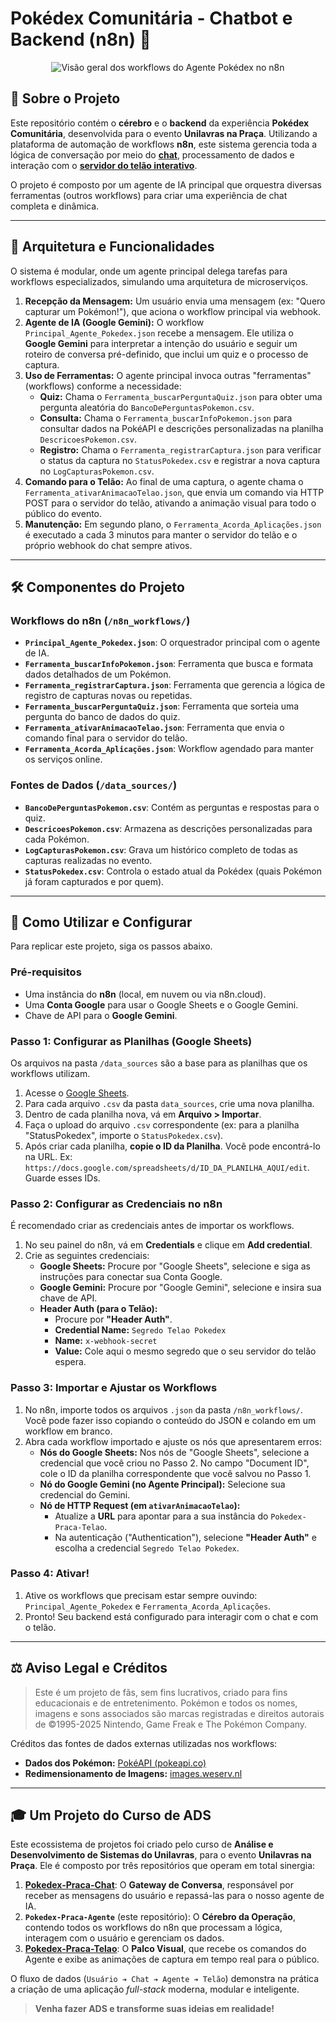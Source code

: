 # Pokédex Comunitária - Chatbot e Backend (n8n) 🤖

<p align="center">
  <img src="https://i.ibb.co/N25nLM7D/Captura-de-tela-2025-06-17-235100.png" alt="Visão geral dos workflows do Agente Pokédex no n8n">
</p>

## 📖 Sobre o Projeto

Este repositório contém o **cérebro** e o **backend** da experiência **Pokédex Comunitária**, desenvolvida para o evento **Unilavras na Praça**. Utilizando a plataforma de automação de workflows **n8n**, este sistema gerencia toda a lógica de conversação por meio do [**chat**](https://github.com/joaopaulofcc/Pokedex-Praca-Chat), processamento de dados e interação com o [**servidor do telão interativo**](https://github.com/joaopaulofcc/Pokedex-Praca-Telao).

O projeto é composto por um agente de IA principal que orquestra diversas ferramentas (outros workflows) para criar uma experiência de chat completa e dinâmica.

---

## 🚀 Arquitetura e Funcionalidades

O sistema é modular, onde um agente principal delega tarefas para workflows especializados, simulando uma arquitetura de microserviços.

1.  **Recepção da Mensagem:** Um usuário envia uma mensagem (ex: "Quero capturar um Pokémon!"), que aciona o workflow principal via webhook.
2.  **Agente de IA (Google Gemini):** O workflow `Principal_Agente_Pokedex.json` recebe a mensagem. Ele utiliza o **Google Gemini** para interpretar a intenção do usuário e seguir um roteiro de conversa pré-definido, que inclui um quiz e o processo de captura.
3.  **Uso de Ferramentas:** O agente principal invoca outras "ferramentas" (workflows) conforme a necessidade:
    * **Quiz:** Chama o `Ferramenta_buscarPerguntaQuiz.json` para obter uma pergunta aleatória do `BancoDePerguntasPokemon.csv`.
    * **Consulta:** Chama o `Ferramenta_buscarInfoPokemon.json` para consultar dados na PokéAPI e descrições personalizadas na planilha `DescricoesPokemon.csv`.
    * **Registro:** Chama o `Ferramenta_registrarCaptura.json` para verificar o status da captura no `StatusPokedex.csv` e registrar a nova captura no `LogCapturasPokemon.csv`.
4.  **Comando para o Telão:** Ao final de uma captura, o agente chama o `Ferramenta_ativarAnimacaoTelao.json`, que envia um comando via HTTP POST para o servidor do telão, ativando a animação visual para todo o público do evento.
5.  **Manutenção:** Em segundo plano, o `Ferramenta_Acorda_Aplicações.json` é executado a cada 3 minutos para manter o servidor do telão e o próprio webhook do chat sempre ativos.

---

## 🛠️ Componentes do Projeto

### Workflows do n8n (`/n8n_workflows/`)
* **`Principal_Agente_Pokedex.json`**: O orquestrador principal com o agente de IA.
* **`Ferramenta_buscarInfoPokemon.json`**: Ferramenta que busca e formata dados detalhados de um Pokémon.
* **`Ferramenta_registrarCaptura.json`**: Ferramenta que gerencia a lógica de registro de capturas novas ou repetidas.
* **`Ferramenta_buscarPerguntaQuiz.json`**: Ferramenta que sorteia uma pergunta do banco de dados do quiz.
* **`Ferramenta_ativarAnimacaoTelao.json`**: Ferramenta que envia o comando final para o servidor do telão.
* **`Ferramenta_Acorda_Aplicações.json`**: Workflow agendado para manter os serviços online.

### Fontes de Dados (`/data_sources/`)
* **`BancoDePerguntasPokemon.csv`**: Contém as perguntas e respostas para o quiz.
* **`DescricoesPokemon.csv`**: Armazena as descrições personalizadas para cada Pokémon.
* **`LogCapturasPokemon.csv`**: Grava um histórico completo de todas as capturas realizadas no evento.
* **`StatusPokedex.csv`**: Controla o estado atual da Pokédex (quais Pokémon já foram capturados e por quem).

---

## 🚀 Como Utilizar e Configurar

Para replicar este projeto, siga os passos abaixo.

### Pré-requisitos
* Uma instância do **n8n** (local, em nuvem ou via n8n.cloud).
* Uma **Conta Google** para usar o Google Sheets e o Google Gemini.
* Chave de API para o **Google Gemini**.

### Passo 1: Configurar as Planilhas (Google Sheets)
Os arquivos na pasta `/data_sources` são a base para as planilhas que os workflows utilizam.

1.  Acesse o [Google Sheets](https://sheets.google.com).
2.  Para cada arquivo `.csv` da pasta `data_sources`, crie uma nova planilha.
3.  Dentro de cada planilha nova, vá em **Arquivo > Importar**.
4.  Faça o upload do arquivo `.csv` correspondente (ex: para a planilha "StatusPokedex", importe o `StatusPokedex.csv`).
5.  Após criar cada planilha, **copie o ID da Planilha**. Você pode encontrá-lo na URL. Ex: `https://docs.google.com/spreadsheets/d/ID_DA_PLANILHA_AQUI/edit`. Guarde esses IDs.

### Passo 2: Configurar as Credenciais no n8n
É recomendado criar as credenciais antes de importar os workflows.

1.  No seu painel do n8n, vá em **Credentials** e clique em **Add credential**.
2.  Crie as seguintes credenciais:
    * **Google Sheets:** Procure por "Google Sheets", selecione e siga as instruções para conectar sua Conta Google.
    * **Google Gemini:** Procure por "Google Gemini", selecione e insira sua chave de API.
    * **Header Auth (para o Telão):**
        * Procure por **"Header Auth"**.
        * **Credential Name:** `Segredo Telao Pokedex`
        * **Name:** `x-webhook-secret`
        * **Value:** Cole aqui o mesmo segredo que o seu servidor do telão espera.

### Passo 3: Importar e Ajustar os Workflows
1.  No n8n, importe todos os arquivos `.json` da pasta `/n8n_workflows/`. Você pode fazer isso copiando o conteúdo do JSON e colando em um workflow em branco.
2.  Abra cada workflow importado e ajuste os nós que apresentarem erros:
    * **Nós do Google Sheets:** Nos nós de "Google Sheets", selecione a credencial que você criou no Passo 2. No campo "Document ID", cole o ID da planilha correspondente que você salvou no Passo 1.
    * **Nó do Google Gemini (no Agente Principal):** Selecione sua credencial do Gemini.
    * **Nó de HTTP Request (em `ativarAnimacaoTelao`):**
        * Atualize a **URL** para apontar para a sua instância do `Pokedex-Praca-Telao`.
        * Na autenticação ("Authentication"), selecione **"Header Auth"** e escolha a credencial `Segredo Telao Pokedex`.

### Passo 4: Ativar!
1.  Ative os workflows que precisam estar sempre ouvindo: `Principal_Agente_Pokedex` e `Ferramenta_Acorda_Aplicações`.
2.  Pronto! Seu backend está configurado para interagir com o chat e com o telão.

---

## ⚖️ Aviso Legal e Créditos

> Este é um projeto de fãs, sem fins lucrativos, criado para fins educacionais e de entretenimento. Pokémon e todos os nomes, imagens e sons associados são marcas registradas e direitos autorais de ©1995-2025 Nintendo, Game Freak e The Pokémon Company.

Créditos das fontes de dados externas utilizadas nos workflows:
* **Dados dos Pokémon:** [PokéAPI (pokeapi.co)](https://pokeapi.co/)
* **Redimensionamento de Imagens:** [images.weserv.nl](https://images.weserv.nl/)

---

## 🎓 Um Projeto do Curso de ADS

Este ecossistema de projetos foi criado pelo curso de **Análise e Desenvolvimento de Sistemas do Unilavras**, para o evento **Unilavras na Praça**. Ele é composto por três repositórios que operam em total sinergia:

1.  **[Pokedex-Praca-Chat](https://github.com/SEU_USUARIO/Pokedex-Praca-Chat)**: O **Gateway de Conversa**, responsável por receber as mensagens do usuário e repassá-las para o nosso agente de IA.
2.  **`Pokedex-Praca-Agente`** (este repositório): O **Cérebro da Operação**, contendo todos os workflows do n8n que processam a lógica, interagem com o usuário e gerenciam os dados.
3.  **[Pokedex-Praca-Telao](https://github.com/joaopaulofcc/Pokedex-Praca-Telao)**: O **Palco Visual**, que recebe os comandos do Agente e exibe as animações de captura em tempo real para o público.

O fluxo de dados (`Usuário ➔ Chat ➔ Agente ➔ Telão`) demonstra na prática a criação de uma aplicação *full-stack* moderna, modular e inteligente.

> **Venha fazer ADS e transforme suas ideias em realidade!**
